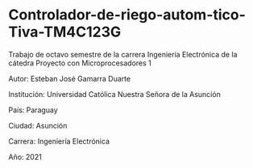 # Controlador-de-riego-autom-tico-Tiva-TM4C123G
Trabajo de octavo semestre de la carrera Ingeniería Electrónica de la cátedra Proyecto con Microprocesadores 1

Autor: Esteban José Gamarra Duarte

Institución: Universidad Católica Nuestra Señora de la Asunción

País: Paraguay

Ciudad: Asunción

Carrera: Ingeniería Electrónica

Año: 2021
